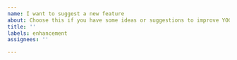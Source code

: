 ```yaml
---
name: I want to suggest a new feature
about: Choose this if you have some ideas or suggestions to improve YOGA Image Optimizer
title: ''
labels: enhancement
assignees: ''

---
```


<!-- Describe your idea here :) -->
